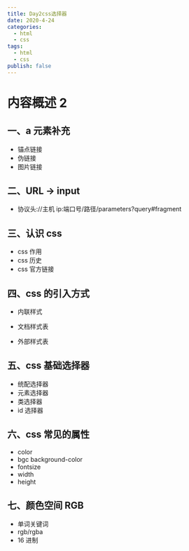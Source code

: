 ```yaml
---
title: Day2css选择器
date: 2020-4-24
categories:
  - html
  - css
tags:
  - html
  - css
publish: false
---
```


<!-- more -->

# 内容概述 2

## 一、a 元素补充

- 锚点链接
- 伪链接
- 图片链接

## 二、URL -> input

- 协议头://主机 ip:端口号/路径/parameters?query#fragment

## 三、认识 css

- css 作用
- css 历史
- css 官方链接

## 四、css 的引入方式

- 内联样式

- 文档样式表
- 外部样式表

## 五、css 基础选择器

- 统配选择器
- 元素选择器
- 类选择器
- id 选择器

## 六、css 常见的属性

- color
- bgc background-color
- fontsize
- width
- height

## 七、颜色空间 RGB

- 单词关键词
- rgb/rgba
- 16 进制
